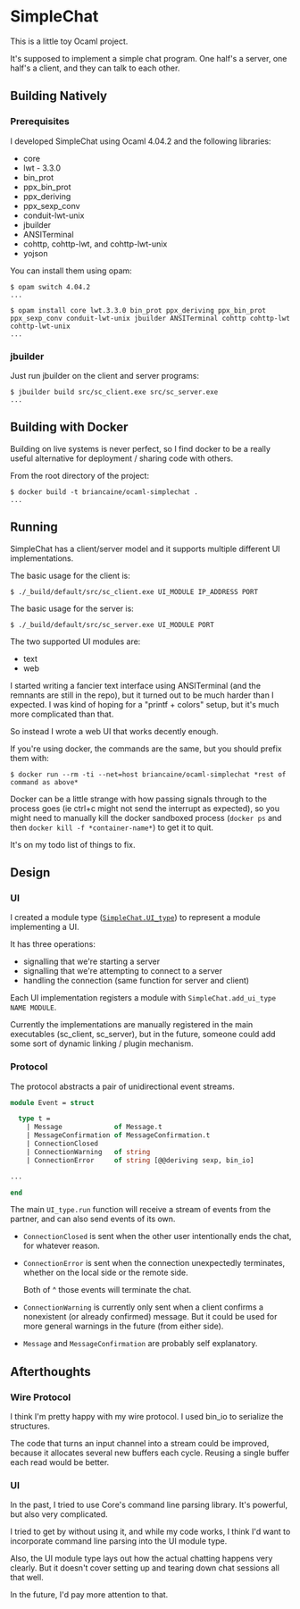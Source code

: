 # SimpleChat

This is a little toy Ocaml project.

It's supposed to implement a simple chat program. One half's a server, one half's a client, and they can talk to each other.

## Building Natively

### Prerequisites

I developed SimpleChat using Ocaml 4.04.2 and the following libraries:
* core
* lwt - 3.3.0
* bin_prot
* ppx_bin_prot
* ppx_deriving
* ppx_sexp_conv
* conduit-lwt-unix
* jbuilder
* ANSITerminal
* cohttp, cohttp-lwt, and cohttp-lwt-unix
* yojson

You can install them using opam:
```
$ opam switch 4.04.2
...
```

```
$ opam install core lwt.3.3.0 bin_prot ppx_deriving ppx_bin_prot ppx_sexp_conv conduit-lwt-unix jbuilder ANSITerminal cohttp cohttp-lwt cohttp-lwt-unix
...
```

### jbuilder

Just run jbuilder on the client and server programs:
```
$ jbuilder build src/sc_client.exe src/sc_server.exe
...
```

## Building with Docker

Building on live systems is never perfect, so I find docker to be a really useful alternative for deployment / sharing code with others.

From the root directory of the project:
```
$ docker build -t briancaine/ocaml-simplechat .
...
```

## Running

SimpleChat has a client/server model and it supports multiple different UI implementations.

The basic usage for the client is:
```
$ ./_build/default/src/sc_client.exe UI_MODULE IP_ADDRESS PORT
```

The basic usage for the server is:
```
$ ./_build/default/src/sc_server.exe UI_MODULE PORT
```

The two supported UI modules are:
* text
* web

I started writing a fancier text interface using ANSITerminal (and the remnants are still in the repo), but it turned out to be much harder than I expected. I was kind of hoping for a "printf + colors" setup, but it's much more complicated than that.

So instead I wrote a web UI that works decently enough.

If you're using docker, the commands are the same, but you should prefix them with:
```
$ docker run --rm -ti --net=host briancaine/ocaml-simplechat *rest of command as above*
```

Docker can be a little strange with how passing signals through to the process goes (ie ctrl+c might not send the interrupt as expected), so you might need to manually kill the docker sandboxed process (`docker ps` and then `docker kill -f *container-name*`) to get it to quit.

It's on my todo list of things to fix.

## Design

### UI

I created a module type ([`SimpleChat.UI_type`](https://github.com/briancaine/ocaml-simplechat/blob/4915eaca5b938aef8ed0c8c73190118bfac73c1f/src/SimpleChat.ml#L8)) to represent a module implementing a UI.

It has three operations:
* signalling that we're starting a server
* signalling that we're attempting to connect to a server
* handling the connection (same function for server and client)

Each UI implementation registers a module with `SimpleChat.add_ui_type NAME MODULE`.

Currently the implementations are manually registered in the main executables (sc_client, sc_server), but in the future, someone could add some sort of dynamic linking / plugin mechanism.

### Protocol

The protocol abstracts a pair of unidirectional event streams.

```ocaml
module Event = struct

  type t =
    | Message             of Message.t
    | MessageConfirmation of MessageConfirmation.t
    | ConnectionClosed
    | ConnectionWarning   of string
    | ConnectionError     of string [@@deriving sexp, bin_io]

...

end
```

The main `UI_type.run` function will receive a stream of events from the partner, and can also send events of its own.

* `ConnectionClosed` is sent when the other user intentionally ends the chat, for whatever reason.
* `ConnectionError` is sent when the connection unexpectedly terminates, whether on the local side or the remote side.

  Both of ^ those events will terminate the chat.

* `ConnectionWarning` is currently only sent when a client confirms a nonexistent (or already confirmed) message. But it could be used for more general warnings in the future (from either side).

* `Message` and `MessageConfirmation` are probably self explanatory.

## Afterthoughts

### Wire Protocol

I think I'm pretty happy with my wire protocol. I used bin_io to serialize the structures.

The code that turns an input channel into a stream could be improved, because it allocates several new buffers each cycle. Reusing a single buffer each read would be better.

### UI

In the past, I tried to use Core's command line parsing library. It's powerful, but also very complicated.

I tried to get by without using it, and while my code works, I think I'd want to incorporate command line parsing into the UI module type.

Also, the UI module type lays out how the actual chatting happens very clearly. But it doesn't cover setting up and tearing down chat sessions all that well.

In the future, I'd pay more attention to that.
